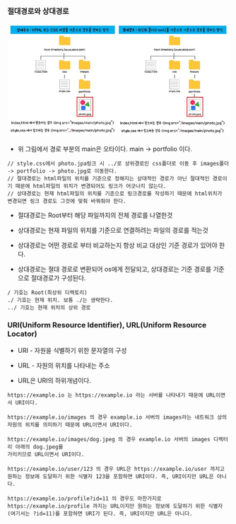 ### 절대경로와 상대경로

<img src ="https://raw.githubusercontent.com/pansakr/TIL/refs/heads/main/%EC%9D%B4%EB%AF%B8%EC%A7%80/Computer%20Science/%EC%A0%88%EB%8C%80%EA%B2%BD%EB%A1%9C%2C%20%EC%83%81%EB%8C%80%EA%B2%BD%EB%A1%9C.jpg">

* 위 그림에서 경로 부분의 main은 오타이다. main -> portfolio 이다.
```
// style.css에서 photo.jpa링크 시 ../로 상위경로인 css폴더로 이동 후 images폴더 -> portfolio -> photo.jpg로 이동한다.
// 절대경로는 html파일의 위치를 기준으로 정해지는 상대적인 경로가 아닌 절대적인 경로이기 때문에 html파일의 위치가 변경되어도 링크가 어긋나지 않는다.
// 상대경로는 현재 html파일의 위치를 기준으로 링크경로를 작성하기 때문에 html위치가 변경되면 링크 경로도 그것에 맞춰 바꿔줘야 한다.
```

* 절대경로는 Root부터 해당 파일까지의 전체 경로를 나열한것

* 상대경로는 현재 파일의 위치를 기준으로 연결하려는 파일의 경로를 적는것

* 상대경로는 어떤 경로로 부터 비교하는지 항상 비교 대상인 기준 경로가 있어야 한다.

* 상대경로는 졀대 경로로 변환되어 os에게 전달되고, 상대경로는 기준 경로를 기준으로 절대경로가 구성된다. 

```
/ 기호는 Root(최상위 디렉토리)
./ 기호는 현재 위치. 보통 ./는 생략한다.
../ 기호는 현재 위치의 상위 경로
```

### URI(Uniform Resource Identifier), URL(Uniform Resource Locator)

* URI - 자원을 식별하기 위한 문자열의 구성

* URL - 자원의 위치를 나타내는 주소

* URL은 URI의 하위개념이다.

```
https://example.io 는 https://example.io 라는 서버를 나타내기 때문에 URL이면서 URI이다.

https://example.io/images 의 경우 example.io 서버의 images라는 네트워크 상의 자원의 위치를 의미하기 때문에 URL이면서 URI이다.

https://example.io/images/dog.jpeg 의 경우 example.io 서버의 images 디렉터리 아래의 dog.jpeg를 
가리키므로 URL이면서 URI이다.

https://example.io/user/123 의 경우 URL은 https://example.io/user 까지고 원하는 정보에 도달하기 위한 식별자 123을 포함하면 URI이다. 즉, URI이지만 URL은 아니다.

https://example.io/profile?id=11 의 경우도 마찬가지로 https://example.io/profile 까지는 URL이지만 원하는 정보에 도달하기 위한 식별자(여기서는 ?id=11)를 포함하면 URI가 된다. 즉, URI이지만 URL은 아니다.
```
